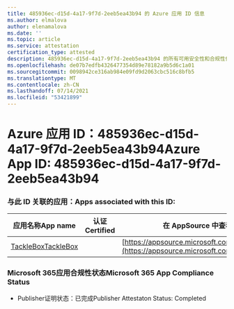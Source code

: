 ```yaml
---
title: 485936ec-d15d-4a17-9f7d-2eeb5ea43b94 的 Azure 应用 ID 信息
ms.author: elmalova
author: elenamalova
ms.date: ''
ms.topic: article
ms.service: attestation
certification_type: attested
description: 485936ec-d15d-4a17-9f7d-2eeb5ea43b94 的所有可用安全性和合规性信息。
ms.openlocfilehash: de07b7edfb4326477354d89e78182a9b5d6c1a01
ms.sourcegitcommit: 0098942ce316ab984e09fd9d2063cbc516c8bfb5
ms.translationtype: MT
ms.contentlocale: zh-CN
ms.lasthandoff: 07/14/2021
ms.locfileid: "53421899"
---
```

# <a name="azure-app-id-485936ec-d15d-4a17-9f7d-2eeb5ea43b94"></a><span data-ttu-id="da03c-103">Azure 应用 ID：485936ec-d15d-4a17-9f7d-2eeb5ea43b94</span><span class="sxs-lookup"><span data-stu-id="da03c-103">Azure App ID: 485936ec-d15d-4a17-9f7d-2eeb5ea43b94</span></span>


### <a name="apps-associated-with-this-id"></a><span data-ttu-id="da03c-104">与此 ID 关联的应用：</span><span class="sxs-lookup"><span data-stu-id="da03c-104">Apps associated with this ID:</span></span>
| <span data-ttu-id="da03c-105">**应用名称**</span><span class="sxs-lookup"><span data-stu-id="da03c-105">**App name**</span></span> | <span data-ttu-id="da03c-106">**认证**</span><span class="sxs-lookup"><span data-stu-id="da03c-106">**Certified**</span></span> | <span data-ttu-id="da03c-107">**在 AppSource 中查看**</span><span class="sxs-lookup"><span data-stu-id="da03c-107">**View in AppSource**</span></span> |
|-|-|-|
| [<span data-ttu-id="da03c-108">TackleBox</span><span class="sxs-lookup"><span data-stu-id="da03c-108">TackleBox</span></span>](https://docs.microsoft.com/en-us/microsoft-365-app-certification/forward/WA200002310) |  | [https://appsource.microsoft.com/product/office/WA200002310](https://appsource.microsoft.com/product/office/WA200002310) |

### <a name="microsoft-365-app-compliance-status"></a><span data-ttu-id="da03c-109">Microsoft 365应用合规性状态</span><span class="sxs-lookup"><span data-stu-id="da03c-109">Microsoft 365 App Compliance Status</span></span>
- <span data-ttu-id="da03c-110">Publisher证明状态：已完成</span><span class="sxs-lookup"><span data-stu-id="da03c-110">Publisher Attestaton Status: Completed</span></span>
